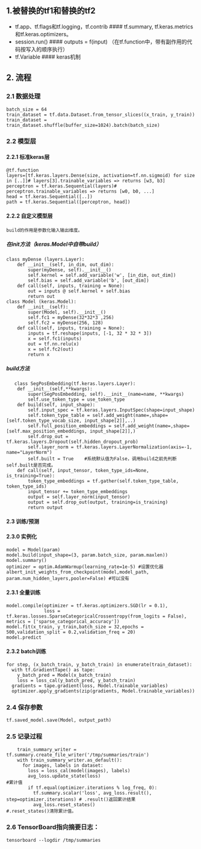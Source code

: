 ##  1.被替换的tf1和替换的tf2
- tf.app、tf.flags和tf.logging，tf.contrib     #### tf.summary, tf.keras.metrics和tf.keras.optimizers。
- session.run()                                #### outputs = f(input)  （在tf.function中，带有副作用的代码按写入的顺序执行）
- tf.Variable                                  #### keras机制

##  2. 流程
###    2.1 数据处理
    batch_size = 64
    train_dataset = tf.data.Dataset.from_tensor_slices((x_train, y_train))
    train_dataset = train_dataset.shuffle(buffer_size=1024).batch(batch_size)
###    2.2 模型层
####   2.2.1 标准keras层
    @tf.function
    layers=[tf.keras.layers.Dense(size, activation=tf.nn.sigmoid) for size in [..]]# layers[3].trainable_variables => returns [w3, b3]
    perceptron = tf.keras.Sequential(layers)# perceptron.trainable_variables => returns [w0, b0, ...]
    head = tf.keras.Sequential([..])
    path = tf.keras.Sequential([perceptron, head])
####   2.2.2 自定义模型层
    build的作用是参数化输入输出维度。
##### 在init方法（keras.Model中自带build）
    class myDense (layers.Layer):
        def __init__(self, in_dim, out_dim):   
            super(myDense, self).__init__()
            self.kernel = self.add_variable('w', [in_dim, out_dim])
            self.bias = self.add_variable('b', [out_dim])
        def call(self, inputs, training = None):
            out = inputs @ self.kernel + self.bias
            return out
    class Model (keras.Model):
        def __init__(self):
            super(Model, self).__init__()
            self.fc1 = myDense(32*32*3 ,256)   
            self.fc2 = myDense(256, 128)
        def call(self, inputs, training = None):
            inputs = tf.reshape(inputs, [-1, 32 * 32 * 3])
            x = self.fc1(inputs)
            out = tf.nn.relu(x)
            x = self.fc2(out)
            return x
##### build方法
       class SegPosEmbedding(tf.keras.layers.Layer):
        def __init__(self,**kwargs):
            super(SegPosEmbedding, self).__init__(name=name, **kwargs)
            self.use_token_type = use_token_type
        def build(self, input_shape):
            self.input_spec = tf.keras.layers.InputSpec(shape=input_shape)
            self.token_type_table = self.add_weight(name=,shape=[self.token_type_vocab_size, input_shape[2]],..)
            self.full_position_embeddings = self.add_weight(name=,shape=[self.max_position_embeddings, input_shape[2]],)
            self.drop_out = tf.keras.layers.Dropout(self.hidden_dropout_prob)
            self.layer_norm = tf.keras.layers.LayerNormalization(axis=-1, name="LayerNorm")
            self.built = True    #系统默认值为False，调用build之前先判断self.built是否完成。
        def call(self, input_tensor, token_type_ids=None, is_training=True):
            token_type_embeddings = tf.gather(self.token_type_table, token_type_ids)
            input_tensor += token_type_embeddings
            output = self.layer_norm(input_tensor)
            output = self.drop_out(output, training=is_training)
            return output
    
####   2.3  训练/预测
####   2.3.0  实例化
    model = Model(param)
    model.build(input_shape=(3, param.batch_size, param.maxlen))
    model.summary()
    optimizer = optim.AdamWarmup(learning_rate=1e-5) #设置优化器
    albert_init_weights_from_checkpoint(model,model_path, param.num_hidden_layers,pooler=False) #可以没有
####   2.3.1  全量训练
    model.compile(optimizer = tf.keras.optimizers.SGD(lr = 0.1), 
                  loss = tf.keras.losses.SparseCategoricalCrossentropy(from_logits = False), metrics = ['sparse_categorical_accuracy'])
    model.fit(x_train, y_train,batch_size = 32,epochs = 500,validation_split = 0.2,validation_freq = 20)
    model.predict
####   2.3.2  batch训练
    for step, (x_batch_train, y_batch_train) in enumerate(train_dataset):
      with tf.GradientTape() as tape:
        y_batch_pred = Model(x_batch_train)
        loss = loss_cal(y_batch_pred, y_batch_train)
      gradients = tape.gradient(loss, Model.trainable_variables)
      optimizer.apply_gradients(zip(gradients, Model.trainable_variables))
###   2.4 保存参数
    tf.saved_model.save(Model, output_path)
###   2.5 记录过程
        train_summary_writer = tf.summary.create_file_writer('/tmp/summaries/train')
        with train_summary_writer.as_default():
          for images, labels in dataset:
            loss = loss_cal(model(images), labels)
            avg_loss.update_state(loss)                                               #累计值
            if tf.equal(optimizer.iterations % log_freq, 0):
              tf.summary.scalar('loss', avg_loss.result(), step=optimizer.iterations) # .result()返回累计结果
              avg_loss.reset_states()                                                 #.reset_states()清除累计值。
###   2.6 TensorBoard指向摘要日志：
    tensorboard --logdir /tmp/summaries
